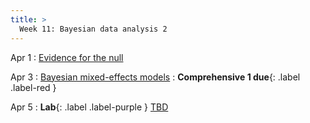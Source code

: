 ```yaml
---
title: >
  Week 11: Bayesian data analysis 2
---
```


Apr 1
: [Evidence for the null](https://socialinteractionlab.github.io/psych710-notes/model-comparison.html)

Apr 3
: [Bayesian mixed-effects models](https://bookdown.org/danbarch/psy_207_advanced_stats_I/signal-detection-theory.html)
  : **Comprehensive 1 due**{: .label .label-red }

Apr 5
: **Lab**{: .label .label-purple } [TBD](#)
